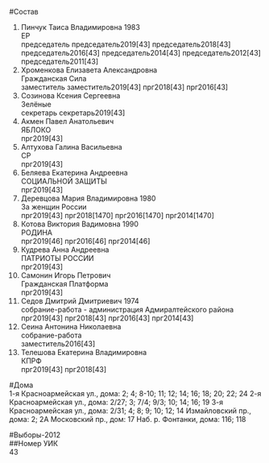 #Состав  
1. Пинчук Таиса Владимировна 1983  
    ЕР  
    председатель председатель2019[43] председатель2018[43] председатель2016[43] председатель2014[43] председатель2012[43] председатель2011[43]  
2. Хроменкова Елизавета Александровна  
    Гражданская Сила  
    заместитель заместитель2019[43] прг2018[43] прг2016[43]  
3. Созинова Ксения Сергеевна  
    Зелёные  
    секретарь секретарь2019[43]  
4. Акмен Павел Анатольевич  
    ЯБЛОКО  
    прг2019[43]  
5. Алтухова Галина Васильевна  
    СР  
    прг2019[43]  
6. Беляева Екатерина Андреевна  
    СОЦИАЛЬНОЙ ЗАЩИТЫ  
    прг2019[43]  
7. Деревцова Мария Владимировна 1980  
    За женщин России  
    прг2019[43] прг2018[1470] прг2016[1470] прг2014[1470]  
8. Котова Виктория Вадимовна 1990  
    РОДИНА  
    прг2019[46] прг2016[46] прг2014[46]  
9. Кудрева Анна Андреевна  
    ПАТРИОТЫ РОССИИ  
    прг2019[43]  
10. Самонин Игорь Петрович  
    Гражданская Платформа  
    прг2019[43]  
11. Седов Дмитрий Дмитриевич 1974  
    собрание-работа - администрация Адмиралтейского района  
    прг2019[43] прг2018[43] прг2016[43] прг2014[43]  
12. Сеина Антонина Николаевна  
    собрание-работа  
    заместитель2016[43]  
13. Телешова Екатерина Владимировна  
    КПРФ  
    прг2019[43] прг2018[43]  
  
#Дома  
1-я Красноармейская ул., дома: 2; 4; 8-10; 11; 12; 14; 16; 18; 20; 22; 24 2-я Красноармейская ул., дома: 2/27; 3; 7/4; 9/3; 10; 14; 16; 19 3-я Красноармейская ул., дома: 2/31; 4; 8; 9; 10; 12; 14 Измайловский пр., дома: 2; 2А Московский пр., дом: 17 Наб. р. Фонтанки, дома: 116; 118  
  
#Выборы-2012  
##Номер УИК  
43  
